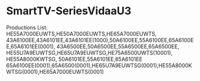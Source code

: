 # SmartTV-SeriesVidaaU3
Productions List:
HE55A7000EUWTS,HE50A7000EUWTS,HE65A7000EUWTS,
43A6100EE,43A6101EE,43A6101EE(1000),50A6100EE,55A6100EE,65A6100EE,65A6101EE(0001),
43A6500EE,50A6500EE,55A6500EE,65A6500EE,
HE55U7A9EUWTSG,HE65U7A9EUWTSG,HE75A6500UWTS(10001),
HE55A8000KWTSG,
50A6101EE,55A6101EE,65A6101EE
65A6100EE(0001),65A6500(0001),HE65U7A9EUWTSG(0001),HE55A8000KWTSG(0001),HE65A7000EUWTS(0001)
